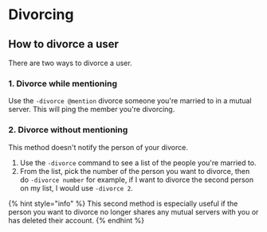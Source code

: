 # Divorcing

## How to divorce a user

There are two ways to divorce a user.

### 1. Divorce while mentioning

Use the `-divorce @mention` divorce someone you're married to in a mutual server. This will ping the member you're divorcing.

### 2. Divorce without mentioning

This method doesn't notify the person of your divorce.

1. Use the `-divorce` command to see a list of the people you're married to.
2. From the list, pick the number of the person you want to divorce, then do `-divorce number` for example, if I want to divorce the second person on my list, I would use `-divorce 2`.

{% hint style="info" %}
This second method is especially useful if the person you want to divorce no longer shares any mutual servers with you or has deleted their account.
{% endhint %}
